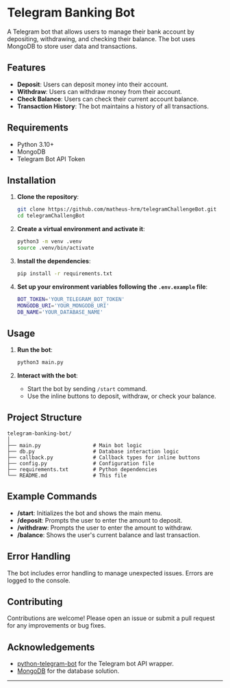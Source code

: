 # Telegram Banking Bot

A Telegram bot that allows users to manage their bank account by depositing, withdrawing, and checking their balance. The bot uses MongoDB to store user data and transactions.

## Features

- **Deposit**: Users can deposit money into their account.
- **Withdraw**: Users can withdraw money from their account.
- **Check Balance**: Users can check their current account balance.
- **Transaction History**: The bot maintains a history of all transactions.

## Requirements

- Python 3.10+
- MongoDB
- Telegram Bot API Token

## Installation

1. **Clone the repository**:
    ```sh
    git clone https://github.com/matheus-hrm/telegramChallengeBot.git
    cd telegramChallengBot
    ```

2. **Create a virtual environment and activate it**:
    ```sh
    python3 -m venv .venv
    source .venv/bin/activate
    ```

3. **Install the dependencies**:
    ```sh
    pip install -r requirements.txt
    ```

4. **Set up your environment variables following the `.env.example` file**:

    ```sh
    BOT_TOKEN='YOUR_TELEGRAM_BOT_TOKEN'
    MONGODB_URI='YOUR_MONGODB_URI'
    DB_NAME='YOUR_DATABASE_NAME'
    ```

## Usage

1. **Run the bot**:
    ```sh
    python3 main.py
    ```

2. **Interact with the bot**:
    - Start the bot by sending `/start` command.
    - Use the inline buttons to deposit, withdraw, or check your balance.

## Project Structure

```
telegram-banking-bot/
│
├── main.py                 # Main bot logic
├── db.py                   # Database interaction logic
├── callback.py             # Callback types for inline buttons
├── config.py               # Configuration file
├── requirements.txt        # Python dependencies
└── README.md               # This file
```

## Example Commands

- **/start**: Initializes the bot and shows the main menu.
- **/deposit**: Prompts the user to enter the amount to deposit.
- **/withdraw**: Prompts the user to enter the amount to withdraw.
- **/balance**: Shows the user's current balance and last transaction.

## Error Handling

The bot includes error handling to manage unexpected issues. Errors are logged to the console.

## Contributing

Contributions are welcome! Please open an issue or submit a pull request for any improvements or bug fixes.

## Acknowledgements

- [python-telegram-bot](https://github.com/python-telegram-bot/python-telegram-bot) for the Telegram bot API wrapper.
- [MongoDB](https://www.mongodb.com/) for the database solution.

---
